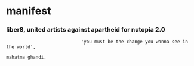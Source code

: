 # manifest
### liber8, united artists against apartheid for nutopia 2.0
                                'you must be the change you wanna see in the world',
                                                                        mahatma ghandi. 
                       


